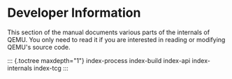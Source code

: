 # Developer Information

This section of the manual documents various parts of the internals of
QEMU. You only need to read it if you are interested in reading or
modifying QEMU\'s source code.

::: {.toctree maxdepth="1"}
index-process index-build index-api index-internals index-tcg
:::
